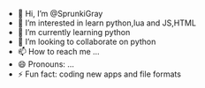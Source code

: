 - 👋 Hi, I’m @SprunkiGray
- 👀 I’m interested in learn python,lua and JS,HTML
- 🌱 I’m currently learning python
- 💞️ I’m looking to collaborate on python
- 📫 How to reach me ...
- 😄 Pronouns: ...
- ⚡ Fun fact: coding new apps and file formats

<!---
SprunkiGray/SprunkiGray is a ✨ special ✨ repository because its `README.md` (this file) appears on your GitHub profile.
You can click the Preview link to take a look at your changes.
--->
